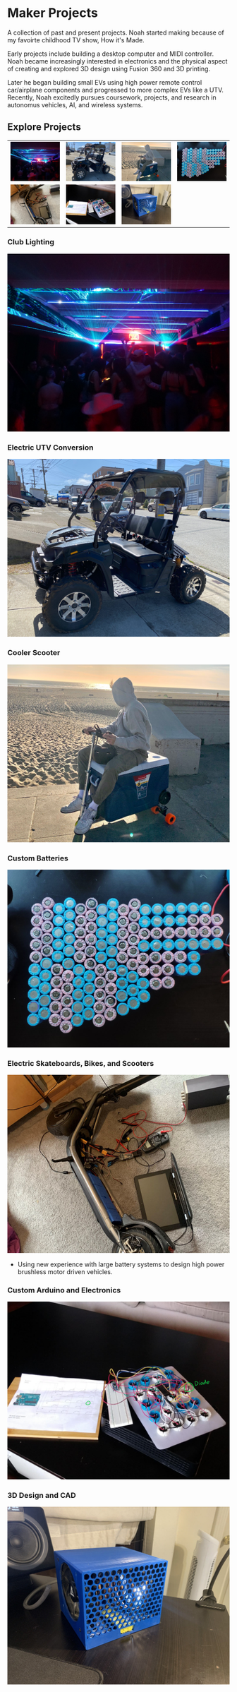 # Maker Projects
A collection of past and present projects. Noah started making because of my favoirte childhood TV show, How it's Made.

Early projects include building a desktop computer and MIDI controller. Noah became increasingly interested in electronics and the physical aspect of creating and explored 3D design using Fusion 360 and 3D printing.

Later he began building small EVs using high power remote control car/airplane components and progressed to more complex EVs like a UTV. Recently, Noah excitedly pursues coursework, projects, and research in autonomus vehicles, AI, and wireless systems. 

## Explore Projects

<table>
    <tr>
        <td width="25%"><a href="./other_pages/club_lighting.html"><img src="/assets/img/projects/projects_home/club_light.JPG" alt="Basement Lighting" style="width: 100%;"></a></td>
        <td width="25%"><a href="./other_pages/utv_conversion.html"><img src="/assets/img/projects/projects_home/utv.jpg" alt="Electric UTV" style="width: 100%;"></a></td>
        <td width="25%"><a href="./other_pages/cooler_scooter.html"><img src="/assets/img/projects/projects_home/cooler_scooter.jpg" alt="Cooler Scooter at beach" style="width: 100%;"></a></td>
        <td width="25%"><a href="./other_pages/custom_batteries.html"><img src="/assets/img/projects/projects_home/batteries.jpg" alt="1.5 KWh Li-Ion Battery" style="width: 100%;"></a></td>
    </tr>   
    <tr>
        <td width="25%"><a href="./other_pages/electric_skateboards.html"><img src="/assets/img/projects/projects_home/scooter.jpg" alt="Boosted Scooter reverse engineering" style="width: 100%;"></a></td>
        <td width="25%"><a href="./other_pages/custom_electronics.html"><img src="/assets/img/projects/projects_home/arduino.jpg" alt="Custom MIDI launchpad with arduino nano" style="width: 100%;"></a></td>
        <td width="25%"><a href="./other_pages/3d_design.html"><img src="/assets/img/projects/projects_home/3d_design.jpg" alt="Custom 3D designed and printed AC" style="width: 100%;"></a></td>
</table>


### Club Lighting
![Basement Lighting](/assets/img/projects/projects_home/club_light.JPG)

### Electric UTV Conversion
![Electric UTV](/assets/img/projects/projects_home/utv.jpg)

### Cooler Scooter
![Cooler Scooter at beach](/assets/img/projects/projects_home/cooler_scooter.jpg)

### Custom Batteries
![1.5 KWh Li-Ion Battery](/assets/img/projects/projects_home/batteries.jpg)

### Electric Skateboards, Bikes, and Scooters
![Boosted Scooter reverse engineering](/assets/img/projects/projects_home/scooter.jpg)
- Using new experience with large battery systems to design high power brushless motor driven vehicles.

### Custom Arduino and Electronics
![Custom MIDI launchpad with arduino nano](/assets/img/projects/projects_home/arduino.jpg)

### 3D Design and CAD
![Custom 3D designed and printed AC](/assets/img/projects/projects_home/3d_design.jpg)

